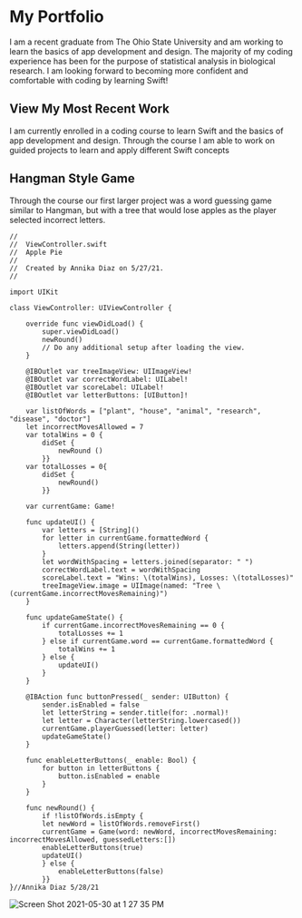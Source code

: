 # My Portfolio

I am a recent graduate from The Ohio State University and am working to learn the basics of app development and design. 
The majority of my coding experience has been for the purpose of statistical analysis in biological research. 
I am looking forward to becoming more confident and comfortable with coding by learning Swift! 

## View My Most Recent Work

I am currently enrolled in a coding course to learn Swift and the basics of app development and design. 
Through the course I am able to work on guided projects to learn and apply different Swift concepts 

## Hangman Style Game 
Through the course our first larger project was a word guessing game similar to Hangman, but with a tree that would lose apples 
as the player selected incorrect letters. 
```
//
//  ViewController.swift
//  Apple Pie
//
//  Created by Annika Diaz on 5/27/21.
//

import UIKit

class ViewController: UIViewController {

    override func viewDidLoad() {
        super.viewDidLoad()
        newRound()
        // Do any additional setup after loading the view.
    }
    
    @IBOutlet var treeImageView: UIImageView!
    @IBOutlet var correctWordLabel: UILabel!
    @IBOutlet var scoreLabel: UILabel!
    @IBOutlet var letterButtons: [UIButton]!
    
    var listOfWords = ["plant", "house", "animal", "research", "disease", "doctor"]
    let incorrectMovesAllowed = 7
    var totalWins = 0 {
        didSet {
            newRound ()
        }}
    var totalLosses = 0{
        didSet {
            newRound()
        }}
    
    var currentGame: Game!
    
    func updateUI() {
        var letters = [String]()
        for letter in currentGame.formattedWord {
            letters.append(String(letter))
        }
        let wordWithSpacing = letters.joined(separator: " ")
        correctWordLabel.text = wordWithSpacing
        scoreLabel.text = "Wins: \(totalWins), Losses: \(totalLosses)"
        treeImageView.image = UIImage(named: "Tree \(currentGame.incorrectMovesRemaining)")
    }
    
    func updateGameState() {
        if currentGame.incorrectMovesRemaining == 0 {
            totalLosses += 1
        } else if currentGame.word == currentGame.formattedWord {
            totalWins += 1
        } else {
            updateUI()
        }
    }
    
    @IBAction func buttonPressed(_ sender: UIButton) {
        sender.isEnabled = false
        let letterString = sender.title(for: .normal)!
        let letter = Character(letterString.lowercased())
        currentGame.playerGuessed(letter: letter)
        updateGameState()
    }

    func enableLetterButtons(_ enable: Bool) {
        for button in letterButtons {
            button.isEnabled = enable
        }
    }
    
    func newRound() {
        if !listOfWords.isEmpty {
        let newWord = listOfWords.removeFirst()
        currentGame = Game(word: newWord, incorrectMovesRemaining: incorrectMovesAllowed, guessedLetters:[])
        enableLetterButtons(true)
        updateUI()
        } else {
            enableLetterButtons(false)
        }}
}//Annika Diaz 5/28/21
```

![Screen Shot 2021-05-30 at 1 27 35 PM](https://user-images.githubusercontent.com/84987285/120113941-cf9f5b00-c14a-11eb-8de8-3cf8da952727.png)



